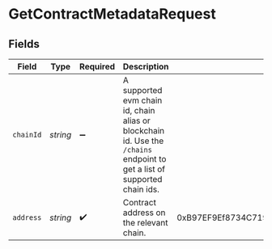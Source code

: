 # GetContractMetadataRequest

## Fields

| Field       | Type       | Required | Description                                                                                                                | Example                                    |
| ----------- | ---------- | -------- | -------------------------------------------------------------------------------------------------------------------------- | ------------------------------------------ |
| `chainId` | *string* | ➖       | A supported evm chain id, chain alias or blockchain id. Use the `/chains` endpoint to get a list of supported chain ids. |                                            |
| `address` | *string* | ✔️     | Contract address on the relevant chain.                                                                                    | 0xB97EF9Ef8734C71904D8002F8b6Bc66Dd9c48a6E |
